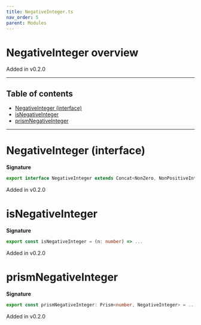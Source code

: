 ```yaml
---
title: NegativeInteger.ts
nav_order: 5
parent: Modules
---
```


# NegativeInteger overview

Added in v0.2.0

---

<h2 class="text-delta">Table of contents</h2>

- [NegativeInteger (interface)](#negativeinteger-interface)
- [isNegativeInteger](#isnegativeinteger)
- [prismNegativeInteger](#prismnegativeinteger)

---

# NegativeInteger (interface)

**Signature**

```ts
export interface NegativeInteger extends Concat<NonZero, NonPositiveInteger> {}
```

Added in v0.2.0

# isNegativeInteger

**Signature**

```ts
export const isNegativeInteger = (n: number) => ...
```

Added in v0.2.0

# prismNegativeInteger

**Signature**

```ts
export const prismNegativeInteger: Prism<number, NegativeInteger> = ...
```

Added in v0.2.0
